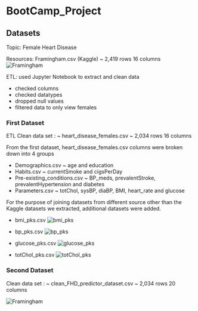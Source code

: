 # __BootCamp_Project__

## __Datasets__

Topic: 		Female Heart Disease

Resources:	Framingham.csv (Kaggle)		                    ~ 2,419 rows 16 columns
![Framingham](https://user-images.githubusercontent.com/87670915/129682836-55eed5c2-4193-4567-93fa-e6b23dd4e668.png)


ETL:        used Jupyter Notebook to extract and clean data
-   checked columns
-   checked datatypes
-   dropped null values
-   filtered data to only view females

### __First Dataset__ 
ETL Clean data set :    ~ heart_disease_females.csv       ~ 2,034 rows 16 columns

From the first dataset, heart_disease_females.csv columns were broken down into 4 groups
-   Demographics.csv                                      ~ age and education
-   Habits.csv                                            ~ currentSmoke and cigsPerDay
-   Pre-existing_conditions.csv                           ~ BP_meds, prevalentStroke, prevalentHypertension and diabetes
-   Parameters.csv                                        ~ totChol, sysBP, diaBP, BMI, heart_rate and glucose

For the purpose of joining datasets from different source other than the Kaggle datasets we extracted, additional datasets were added.

-   bmi_pks.csv
![bmi_pks](https://user-images.githubusercontent.com/87670915/129682833-7fd5cf43-e014-454b-ac53-97dcd4283d28.png)

-   bp_pks.csv
![bp_pks](https://user-images.githubusercontent.com/87670915/129682835-449e5766-613c-4750-99d9-0da59164ab18.png)

-   glucose_pks.csv
![glucose_pks](https://user-images.githubusercontent.com/87670915/129682839-33e50c5d-ac1f-442a-9eb4-b41580999d0b.png)

-   totChol_pks.csv
![totChol_pks](https://user-images.githubusercontent.com/87670915/129682838-4970eb38-4e71-45fa-a1e7-1fe8071ccbde.png)

### __Second Dataset__    
Clean data set :       ~ clean_FHD_predictor_dataset.csv  ~ 2,034 rows 20 columns



![Framingham](https://user-images.githubusercontent.com/87670915/129682836-55eed5c2-4193-4567-93fa-e6b23dd4e668.png)



